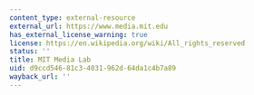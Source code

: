 ```yaml
---
content_type: external-resource
external_url: https://www.media.mit.edu
has_external_license_warning: true
license: https://en.wikipedia.org/wiki/All_rights_reserved
status: ''
title: MIT Media Lab
uid: d9ccd546-81c3-4031-962d-64da1c4b7a89
wayback_url: ''
---
```

